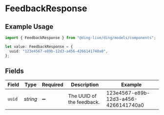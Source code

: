 # FeedbackResponse

## Example Usage

```typescript
import { FeedbackResponse } from "@ding-live/ding/models/components";

let value: FeedbackResponse = {
  uuid: "123e4567-e89b-12d3-a456-4266141740a0",
};
```

## Fields

| Field                                | Type                                 | Required                             | Description                          | Example                              |
| ------------------------------------ | ------------------------------------ | ------------------------------------ | ------------------------------------ | ------------------------------------ |
| `uuid`                               | *string*                             | :heavy_minus_sign:                   | The UUID of the feedback.            | 123e4567-e89b-12d3-a456-4266141740a0 |